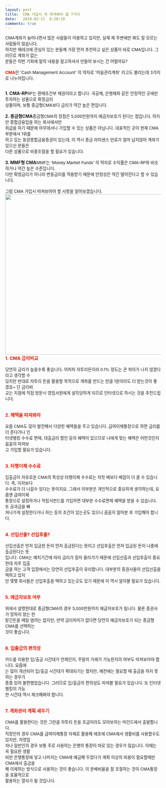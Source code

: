 ```yaml
---
layout: post
title:  CMA 가입시 꼭 따져봐야 할 7가지
date:   2019-03-11  8:20:19
comments: true
---
```



<p><span style="font-size: 10pt;">CMA계좌가 늘어나면서 많은 사람들이 이용하고 있지만, 실제 제 주변에만 봐도 잘 모르는 사람들이 많습니다.</span><br><span style="font-size: 10pt;">하지만 재테크에 관심이 있는 분들께 가장 먼저 추천하고 싶은&nbsp;상품이 바로 CMA입니다.&nbsp;그러므로 계좌가 없는 <br> 분들은 이번 </span><span style="font-size: 10pt;">기회에 밑의 내용을 참고하셔서 만들어 보시는 건 어떨까요?</span><br><br><span style="font-size: 10pt;"><strong><font color="#e31600">CMA</font></strong>란 'Cash Management Account' 의 약자로 '어음관리계좌' 라고도 불리는데 3가지로 나누어집니다.<br><br></span><span style="font-size: 10pt;"><strong></strong></span></p>
<p><strong>1. CMA-RP</strong><strong></strong><span style="font-size: 10pt;">RP는 환매조건부 채권이라고 합니다. 국공채, 은행채와 같은 안정적인 곳에만 투자하는 상품으로 </span><span style="font-size: 10pt;">확정금리 <br> 상품이며, 보통 종금형CMA보다 금리가 약간 높은 편입니다.<br><br></span><strong>2. 종금형CMA</strong><span style="font-size: 10pt;">종금형CMA의 장점은 5,000만원까지 예금자보호가 된다는 점입니다. 하지만 종합금융업을 하는 회사</span><span style="font-size: 10pt;">에서만 <br> 취급을 하기 때문에 아무데서나 가입할 수 있는 상품은 아닙니다. 대표적인 곳이 현재 </span><span style="font-size: 10pt;">CMA부분에서 1위를 <br> 하고 있는 동양종합금융증권이 있는데, 이 역시 종금 라이센스 만료가 얼마 </span><span style="font-size: 10pt;">남지않아 계좌가 있으신 분들은 <br> 다른 상품으로 비중조절을 할 필요가 있습니다.<br><br></span><strong>3. MMF형 CMA</strong><strong></strong><span style="font-size: 10pt;">MMF는 ‘Money Market Funds’ 의 약자로 수익률은 CMA-RP와 비슷하거나 약간 높은 수준입니다.</span><br><span style="font-size: 10pt;">다만 확정금리가 아니라 변동금리를 적용받기 때문에 안정성은 약간 떨어진다고 할 수 있습니다.<br></span><br><span style="font-size: 10pt;">그럼 CMA 가입시 따져보아야 할 사항을 알아보겠습니다.<br></span><span style="font-size: 10pt;"><span data-lightbox="lightbox" data-url="https://t1.daumcdn.net/cfile/tistory/14765B204C320CA995?download"><img width="520" height="220" style="height: auto; cursor: pointer; max-width: 100%;" alt="" src="https://t1.daumcdn.net/cfile/tistory/14765B204C320CA995" filemime="" filename="cfile22.uf@14765B204C320CA9952332.jpg"></span></span> <br><strong><font color="#e31600"><span style="font-size: 11pt;">1. CMA 금리비교</span><br><br></font></strong><span style="font-size: 10pt;">당연히 금리가 높을수록 좋습니다. 어차피 자투리돈이라 0.1% 정도는 큰 차이가 나지 않겠다라고 </span><span style="font-size: 10pt;">생각할 수 <br> 있지만 반대로 자투리 돈을 활용할 목적으로 계좌를 만드는 만큼 1원이라도 더 받는것</span><span style="font-size: 10pt;">이 좋겠죠~ 단 금리비<br> 교는 지점에 직접 방문시 영업사원에게 설득당하게 되므로 인터넷으로 하시는 </span><span style="font-size: 10pt;">것을 추천드립니다.<br></span><span style="font-size: 10pt;"><br><br><strong><font color="#e31600"><span style="font-size: 11pt;">2. 혜택을 따져봐라</span><br></font></strong></span><br><span style="font-size: 10pt;">요즘 CMA도 많이 발전해서 다양한 혜택들을 주고 있습니다. 급여이체통장으로 하면 금리를 더 준</span><span style="font-size: 10pt;">다거나 인<br> 터넷뱅킹 수수료 면제, 대출금리 할인 등의 혜택이 있으므로 나에게 맞는 혜택은 어떤것</span><span style="font-size: 10pt;">인지 꼼꼼히 따져보<br> 고 가입할 필요가 있습니다.<br></span><span style="font-size: 10pt;"><br><br><strong><font color="#e31600"><span style="font-size: 11pt;">3. 타행이체 수수료</span></font></strong><br></span><br><span style="font-size: 10pt;">입출금이 자유로운 CMA의 특성상 타행이체 수수료는 자칫 배보다 배꼽이 더 클 수 있습니다. </span><span style="font-size: 10pt;">즉, 이자보다 <br> 수수료가 더 나갈수 있다는 뜻이지요. 그래서 이부분은 개인적으로 중요하게 생각하</span><span style="font-size: 10pt;">는데, 요즘엔 급여이체 <br> 통장으로 설정하거나 적립식펀드를 가입하면 대부분 수수료면제 혜택을 </span><span style="font-size: 10pt;">받을 수 있습니다. 또 공과금을 빠<br> 져나가게 설정한다거나 하는 등의 조건이 있는곳도 있으니 꼼꼼히 알아본</span><span style="font-size: 10pt;"> 후 가입해야 합니다.<br></span><span style="font-size: 10pt;"><br><br><strong><font color="#e31600"><span style="font-size: 11pt;">4. 선입선출? 선입후출?</span></font></strong><br></span><br><span style="font-size: 10pt;">선입선출은 먼저 입금한 돈이 먼저 출금된다는 뜻이고 선입후출은 먼저 입금된 돈이 나중에 출금</span><span style="font-size: 10pt;">된다는 뜻<br> 입니다. CMA는 예치기간에 따라 금리가 점차 올라가기 때문에 선입선출과 선입후출이 중</span><span style="font-size: 10pt;">요한데 자주&nbsp;입출<br> 금을 하는 고객 입장에서는 당연히 선입후출이 유리합니다.&nbsp;</span><span style="font-size: 10pt;">대부분의 증권사들이 선입선출을 택하고 있지<br> 만 몇몇 회사들은 선입후출을 택하고 </span><span style="font-size: 10pt;">있는곳도 있기 때문에 이 역시 알아볼 필요가 있습니다.<br></span><span style="font-size: 10pt;"><br><br><strong><font color="#e31600"><span style="font-size: 11pt;">5. 예금자보호 여부</span></font></strong><br></span><br><span style="font-size: 10pt;">위에서 설명한대로 종금형CMA의 경우 5,000만원까지 예금자보호가 됩니다. 물론 증권사가 망하지 </span><span style="font-size: 10pt;">않는 한 <br> 맡긴돈을 떼일 염려는 없지만, 만약 금리차이가 없다면 당연히 예금자</span><span style="font-size: 10pt;">보호가 되는 종금형CMA를 선택하는 <br> 것이 좋습니다.<br></span><span style="font-size: 10pt;"><br><br><strong><font color="#e31600"><span style="font-size: 11pt;">6. 입출금의 편의성</span></font></strong><br></span><br><span style="font-size: 10pt;">카드를 이용한 입/출금 시간대가 언제인지, 주말의 거래가 가능한지의 여부도 따져보아야 합니다. </span><span style="font-size: 10pt;">요즘에<br> 는 많이 개선되어 입/출금 시간대가 확대되기는 했지만, 예전에는 필요할 때 출금을 하지 못</span><span style="font-size: 10pt;">하는 경우가 <br> 종종 있어 불편했었습니다. 그러므로 입/출금의 편의성도 따져볼 필요가 있습니다. </span><span style="font-size: 10pt;">또 인터넷뱅킹이 가능<br> 한 시간대 역시 체크해봐야 합니다.<br></span><span style="font-size: 10pt;"><br><br><strong><font color="#e31600"><span style="font-size: 11pt;">7. 계좌관리 계획 세우기</span></font></strong><br></span><br><span style="font-size: 10pt;">CMA를 활용한다는 것은 그만큼 자투리 돈을 조금이라도 모아보자는 마인드에서 </span><span style="font-size: 10pt;">출발합니다. <br>직장인의 경우 CMA를 급여이체통장 자체로 활용해 애초에 CMA에서 생활비를 사용할</span><span style="font-size: 10pt;">수도 있지만, 자영업<br> 자나 일반인의 경우 보통 주로 사용하는 은행의 통장이 따로 있는 경우가 많</span><span style="font-size: 10pt;">습니다. 이때는 꼭 필요한 생활<br> 비만 은행통장에 넣고 나머지는 CMA에 예금해 두었다가 계획 이상</span><span style="font-size: 10pt;">의 비용이 필요할때만 CMA에서 출금을 <br> 해 이체하는 방식으로 사용하는 것이 좋습니다.&nbsp;</span><span style="font-size: 10pt;">이 분배비율을 잘 조절하는 것이 CMA통장을 효율적으로 <br> 활용하는 열쇠가 될 것</span><span style="font-size:10pt;">입니다.</span><br></p>